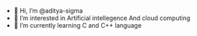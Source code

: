 - 👋 Hi, I’m @aditya-sigma
- 👀 I’m interested in Artificial intellegence And cloud computing
- 🌱 I’m currently learning C and C++ language


<!---
aditya-sigma/aditya-sigma is a ✨ special ✨ repository because its `README.md` (this file) appears on your GitHub profile.
You can click the Preview link to take a look at your changes.
--->

